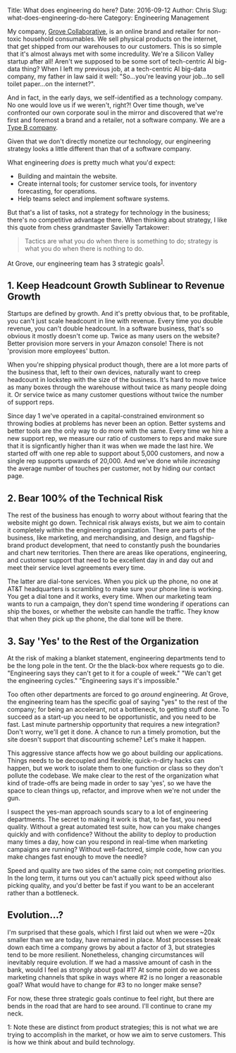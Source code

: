 Title: What does engineering do here?
Date: 2016-09-12
Author: Chris
Slug: what-does-engineering-do-here
Category: Engineering Management

My company, [Grove Collaborative](https://www.grove.co), is an online
brand and retailer for non-toxic household consumables. We sell
physical products on the internet, that get shipped from our
warehouses to our customers. This is so simple that it's almost always
met with some incredulity. We're a Silicon Valley startup after all!
Aren't we supposed to be some sort of tech-centric AI big-data thing?
When I left my previous job, at a tech-centric AI big-data company, my
father in law said it well: "So...you're leaving your job...to sell
toilet paper...on the internet?".

And in fact, in the early days, we self-identified as a technology
company. No one would love us if we weren't, right?! Over time though,
we've confronted our own corporate soul in the mirror and discovered
that we're first and foremost a brand and a retailer, not a software
company. We are a
[Type B company](http://blog.untrod.com/2016/06/software-at-companies-that-dont-sell-software.html).

Given that we don't directly monetize our technology, our engineering
strategy looks a little different than that of a software company.

What engineering *does* is pretty much what you'd expect:

- Building and maintain the website.
- Create internal tools; for customer service tools, for inventory
  forecasting, for operations.
- Help teams select and implement software systems.

But that's a list of tasks, not a strategy for technology in the
business; there's no competitive advantage there. When thinking about
strategy, I like this quote from chess grandmaster Savielly
Tartakower:

> Tactics are what you do when there is something to do; strategy is
> what you do when there is nothing to do.

At Grove, our engineering team has 3 strategic
goals<sup>[1](#footnote1)</sup>.

## 1. Keep Headcount Growth Sublinear to Revenue Growth

Startups are defined by growth. And it's pretty obvious that, to be
profitable, you can't just scale headcount in line with revenue. Every
time you double revenue, you can't double headcount. In a software
business, that's so obvious it mostly doesn't come up. Twice as many
users on the website? Better provision more servers in your Amazon
console! There is not 'provision more employees' button.

When you're shipping physical product though, there are a lot more
parts of the business that, left to their own devices, naturally want
to creep headcount in lockstep with the size of the business. It's
hard to move twice as many boxes through the warehouse without twice
as many people doing it. Or service twice as many customer questions
without twice the number of support reps.

Since day 1 we've operated in a capital-constrained environment so
throwing bodies at problems has never been an option. Better systems
and better tools are the only way to do more with the same. Every time
we hire a new support rep, we measure our ratio of customers to reps
and make sure that it is signficantly higher than it was when we made
the last hire. We started off with one rep able to support about 5,000
customers, and now a single rep supports upwards of 20,000. And we've
done while *increasing* the average number of touches per customer,
not by hiding our contact page.

## 2. Bear 100% of the Technical Risk

The rest of the business has enough to worry about without fearing
that the website might go down. Technical risk always exists, but we
aim to contain it completely within the engineering
organization. There are parts of the business, like marketing, and
merchandising, and design, and flagship-brand product development, that
need to constantly push the boundaries and chart new
territories. Then there are areas like operations, engineering, and
customer support that need to be excellent day in and day out and
meet their service level agreements every time.

The latter are dial-tone services. When you pick up the phone, no one
at AT&T headquarters is scrambling to make sure your phone line is
working. You get a dial tone and it works, every time. When our
marketing team wants to run a campaign, they don't spend time
wondering if operations can ship the boxes, or whether the website can
handle the traffic. They know that when they pick up the phone, the
dial tone will be there.

## 3. Say 'Yes' to the Rest of the Organization

At the risk of making a blanket statement, engineering departments
tend to be the long pole in the tent. Or the the black-box where
requests go to die. "Engineering says they can't get to it for a
couple of week." "We can't get the engineering cycles." "Engineering
says it's impossible."

Too often other departments are forced to go *around* engineering. At
Grove, the engineering team has the specific goal of saying "yes" to
the rest of the company; for being an accelerant, not a bottleneck, to
getting stuff done. To succeed as a start-up you need to be
opportunistic, and you need to be fast. Last minute partnership
opportunity that requires a new integration? Don't worry, we'll get it
done. A chance to run a timely promotion, but the site doesn't support
that discounting scheme? Let's make it happen.

This aggressive stance affects how we go about building our
applications. Things needs to be decoupled and flexible; quick-n-dirty
hacks can happen, but we work to isolate them to one function or class
so they don't pollute the codebase. We make clear to the rest of the
organization what kind of trade-offs are being made in order to say
'yes', so we have the space to clean things up, refactor, and improve
when we're not under the gun.

I suspect the yes-man approach sounds scary to a lot of engineering
departments. The secret to making it work is that, to be fast, you
need quality. Without a great automated test suite, how can you make
changes quickly and with confidence? Without the ability to deploy to
production many times a day, how can you respond in real-time when
marketing campaigns are running? Without well-factored, simple code,
how can you make changes fast enough to move the needle?

Speed and quality are two sides of the same coin; not competing
priorities. In the long term, it turns out you can't actually pick
speed without also picking quality, and you'd better be fast if you
want to be an accelerant rather than a bottleneck.

## Evolution...?

I'm surprised that these goals, which I first laid out when we were
~20x smaller than we are today, have remained in place. Most processes
break down each time a company grows by about a factor of 3, but
strategies tend to be more resilient. Nonetheless, changing
circumstances will inevitably require evolution. If we had a massive
amount of cash in the bank, would I feel as strongly about goal #1? At
some point do we access marketing channels that spike in ways where #2
is no longer a reasonable goal?  What would have to change for #3 to
no longer make sense?

For now, these three strategic goals continue to feel right, but there
are bends in the road that are hard to see around. I'll continue to
crane my neck.

<a name="footnote1">1</a>: Note these are distinct from product
strategies; this is not what we are trying to accomplish in the
market, or how we aim to serve customers. This is how we think about
and build technology.

